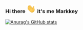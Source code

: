 ### Hi there <img src="https://github.com/IMMANUEL44/IMMANUEL44/blob/master/Assets/Hi.gif" width="29px"> it's me Markkey

[![Anurag's GitHub stats](https://github-readme-stats.vercel.app/api?username=markkey014&count_private=true)](https://github.com/anuraghazra/github-readme-stats)
